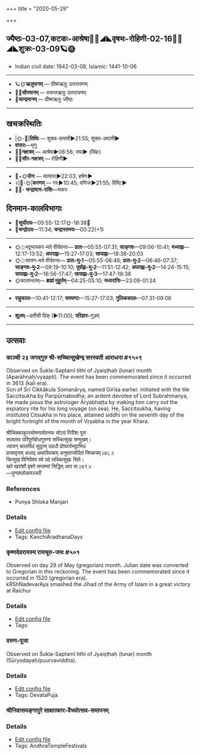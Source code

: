 +++
title = "2020-05-29"

+++
## ज्यैष्ठः-03-07,कटकः-आश्रेषा🌛🌌◢◣वृषभः-रोहिणी-02-16🌌🌞◢◣शुक्रः-03-09🪐🌞
- Indian civil date: 1942-03-08, Islamic: 1441-10-06
___________________
- 🪐🌞**ऋतुमानम्** — ग्रीष्मऋतुः उत्तरायणम्
- 🌌🌞**सौरमानम्** — वसन्तऋतुः उत्तरायणम्
- 🌛**चान्द्रमानम्** — ग्रीष्मऋतुः ज्यैष्ठः
___________________


## खचक्रस्थितिः
- |🌞-🌛|**तिथिः** — शुक्ल-सप्तमी►21:55; शुक्ल-अष्टमी►  
- **वासरः**—भृगुः  
- 🌌🌛**नक्षत्रम्** — आश्रेषा►06:56; मघा► (सिंहः)  
- 🌌🌞**सौर-नक्षत्रम्** — रोहिणी►  
___________________
- 🌛+🌞**योगः** — व्याघातः►22:03; हर्षणः►  
- २|🌛-🌞|**करणम्** — गरः►10:45; वणिजः►21:55; विष्टिः►  
- 🌌🌛- **चन्द्राष्टम-राशिः**—मकरः  


## दिनमान-कालविभागाः
- 🌅**सूर्योदयः**—05:55-12:17🌞️-18:38🌇  
- 🌛**चन्द्रोदयः**—11:34; **चन्द्रास्तमयः**—00:22(+1)  
___________________
- 🌞⚝भट्टभास्कर-मते वीर्यवन्तः— **प्रातः**—05:55-07:31; **साङ्गवः**—09:06-10:41; **मध्याह्नः**—12:17-13:52; **अपराह्णः**—15:27-17:03; **सायाह्नः**—18:38-20:03  
- 🌞⚝सायण-मते वीर्यवन्तः— **प्रातः-मु॰1**—05:55-06:46; **प्रातः-मु॰2**—06:46-07:37; **साङ्गवः-मु॰2**—09:19-10:10; **पूर्वाह्णः-मु॰2**—11:51-12:42; **अपराह्णः-मु॰2**—14:24-15:15; **सायाह्णः-मु॰2**—16:56-17:47; **सायाह्णः-मु॰3**—17:47-18:38  
- 🌞कालान्तरम्— **ब्राह्मं मुहूर्तम्**—04:25-05:10; **मध्यरात्रिः**—23:09-01:24  
___________________
- **राहुकालः**—10:41-12:17; **यमघण्टः**—15:27-17:03; **गुलिककालः**—07:31-09:06  
___________________
- **शूलम्**—प्रतीची दिक् (►11:00); **परिहारः**–गुडम्  
___________________

## उत्सवाः
### काञ्ची २३ जगद्गुरु श्री-सच्चित्सुखेन्द्र सरस्वती आराधना #१५०९

Observed on Śukla-Saptamī tithi of Jyaiṣṭhaḥ (lunar) month (Aparāhṇaḥ/vyaapti). The event has been commemorated since it occurred in 3613 (kali era).  
Son of Śrī Cikkākula Somanārya, named Girīśa earlier. initiated with the tile Saccitsukha by Paripūrṇabodha; an ardent devotee of Lord Subrahmanya, He made pious the astrologer Āryabhaṭṭa by making him carry out the expiatory rite for his long voyage (on sea). He, Saccitsukha, having instituted Citsukha in his place, attained siddhi on the seventh day of the bright fortnight of the month of Vṛṣabha in the year Khara.

श्रीचिक्काकुलसोमणार्यतनयः सोऽयं गिरीशः पुरा  
सन्न्यस्तः परिपूर्णबोधगुरुणा सच्चित्सुखः षण्मुखम्।  
ध्यायन् कालविदं सुदूरम् उदधौ प्रोष्यार्यभट्टाभिधं  
प्रत्यावृत्तम् अधाद् अथास्तिकम् अनुष्ठाप्योदितं निष्क्रयम्॥४८॥  
चित्सुखं विनिवेश्य स्वे पदे सच्चित्सुखः सिते।  
खरे खरांशौ वृषगे सप्तम्यां सिद्धिम् आप सः॥४९॥  
—पुण्यश्लोकमञ्जरी


### References
- Punya Shloka Manjari


### Details
- [Edit config file](https://github.com/jyotisham/adyatithi/tree/master/mahApuruSha/kAnchI-maTha/lunar_month/tithi/03/07/kAJcI%2023%20jagadguru%20zrI~saccitsukhEndra%20sarasvatI%20ArAdhanA.toml)
- Tags: KanchiAradhanaDays


### कृष्णदेवरायस्य रायचूरु-जयः #५०१

Observed on day 29 of May (gregorian) month. Julian date was converted to Gregorian in this reckoning. The event has been commemorated since it occurred in 1520 (gregorian era).  
kRShNadevarAya smashed the Jihad of the Army of Islam in a great victory at Raichur

### Details
- [Edit config file](https://github.com/jyotisham/adyatithi/tree/master/mahApuruSha/xatra-later/gregorian/day/05/29/kRShNadevarAyasya_rAyachUru-jayaH.toml)
- Tags: 


### वरुण-पूजा

Observed on Śukla-Saptamī tithi of Jyaiṣṭhaḥ (lunar) month (Sūryodayaḥ/puurvaviddha). 

### Details
- [Edit config file](https://github.com/jyotisham/adyatithi/tree/master/general/lunar_month/tithi/03/07/varuNa-pUjA.toml)
- Tags: DevataPuja


### श्रीनिवासमङ्गापुरे साक्षात्कार-वैभवोत्सव-समापनम्



### Details
- [Edit config file](https://github.com/jyotisham/adyatithi/tree/master/temples/Andhra/relative_event/zrInivAsamaGgApurE%20sAkSAtkAra-vaibhavOtsavaH/offset__01/zrInivAsamaGgApurE%20sAkSAtkAra-vaibhavOtsava-samApanam.toml)
- Tags: AndhraTempleFestivals


